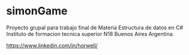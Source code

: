 # simonGame

Proyecto grupal para trabajo final de Materia Estructura de datos en C#
Instituto de formacion tecnica superior N18 
Buenos Aires Argentina.

https://www.linkedin.com/in/horwell/
